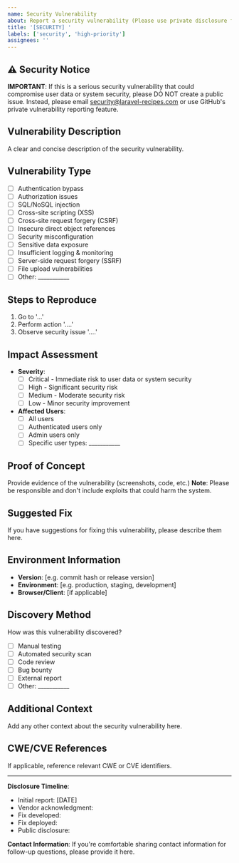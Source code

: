 ```yaml
---
name: Security Vulnerability
about: Report a security vulnerability (Please use private disclosure for serious issues)
title: '[SECURITY] '
labels: ['security', 'high-priority']
assignees: ''
---
```


## ⚠️ Security Notice

**IMPORTANT**: If this is a serious security vulnerability that could compromise user data or system security, please DO NOT create a public issue. Instead, please email security@laravel-recipes.com or use GitHub's private vulnerability reporting feature.

## Vulnerability Description
A clear and concise description of the security vulnerability.

## Vulnerability Type
- [ ] Authentication bypass
- [ ] Authorization issues
- [ ] SQL/NoSQL injection
- [ ] Cross-site scripting (XSS)
- [ ] Cross-site request forgery (CSRF)
- [ ] Insecure direct object references
- [ ] Security misconfiguration
- [ ] Sensitive data exposure
- [ ] Insufficient logging & monitoring
- [ ] Server-side request forgery (SSRF)
- [ ] File upload vulnerabilities
- [ ] Other: ___________

## Steps to Reproduce
1. Go to '...'
2. Perform action '....'
3. Observe security issue '....'

## Impact Assessment
- **Severity**: 
  - [ ] Critical - Immediate risk to user data or system security
  - [ ] High - Significant security risk
  - [ ] Medium - Moderate security risk
  - [ ] Low - Minor security improvement

- **Affected Users**:
  - [ ] All users
  - [ ] Authenticated users only
  - [ ] Admin users only
  - [ ] Specific user types: ___________

## Proof of Concept
Provide evidence of the vulnerability (screenshots, code, etc.)
**Note**: Please be responsible and don't include exploits that could harm the system.

## Suggested Fix
If you have suggestions for fixing this vulnerability, please describe them here.

## Environment Information
- **Version**: [e.g. commit hash or release version]
- **Environment**: [e.g. production, staging, development]
- **Browser/Client**: [if applicable]

## Discovery Method
How was this vulnerability discovered?
- [ ] Manual testing
- [ ] Automated security scan
- [ ] Code review
- [ ] Bug bounty
- [ ] External report
- [ ] Other: ___________

## Additional Context
Add any other context about the security vulnerability here.

## CWE/CVE References
If applicable, reference relevant CWE or CVE identifiers.

---

**Disclosure Timeline**:
- Initial report: [DATE]
- Vendor acknowledgment: 
- Fix developed: 
- Fix deployed: 
- Public disclosure: 

**Contact Information**:
If you're comfortable sharing contact information for follow-up questions, please provide it here.
